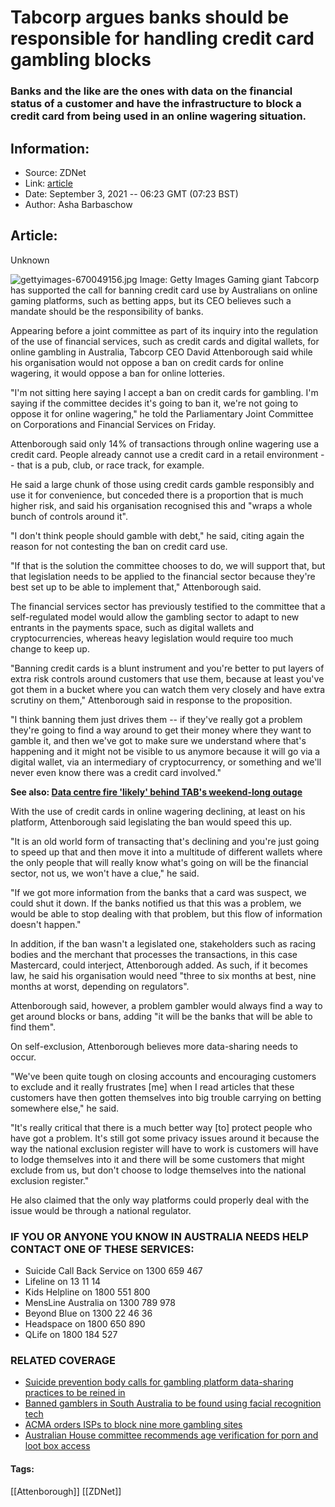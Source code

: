 # Tabcorp argues banks should be responsible for handling credit card gambling blocks
### Banks and the like are the ones with data on the financial status of a customer and have the infrastructure to block a credit card from being used in an online wagering situation.

## Information:
+ Source: ZDNet
+ Link: [article](https://www.zdnet.com/article/tabcorp-argues-banks-should-be-responsible-for-handling-credit-card-gambling-blocks/)
+ Date: September 3, 2021 -- 06:23 GMT (07:23 BST)
+ Author: Asha Barbaschow


## Article:
Unknown

![gettyimages-670049156.jpg](https://www.zdnet.com/a/hub/i/r/2021/09/03/4bfff675-8e0d-4139-beda-bf48ffaf183f/resize/1200xauto/f3802d576ae93312d096066c38c30866/gettyimages-670049156.jpg)
 Image: Getty Images
 Gaming giant Tabcorp has supported the call for banning credit card use by Australians on online gaming platforms, such as betting apps, but its CEO believes such a mandate should be the responsibility of banks.

Appearing before a joint committee as part of its inquiry into the regulation of the use of financial services, such as credit cards and digital wallets, for online gambling in Australia, Tabcorp CEO David Attenborough said while his organisation would not oppose a ban on credit cards for online wagering, it would oppose a ban for online lotteries.

"I'm not sitting here saying I accept a ban on credit cards for gambling. I'm saying if the committee decides it's going to ban it, we're not going to oppose it for online wagering," he told the Parliamentary Joint Committee on Corporations and Financial Services on Friday.

Attenborough said only 14% of transactions through online wagering use a credit card. People already cannot use a credit card in a retail environment -- that is a pub, club, or race track, for example.

He said a large chunk of those using credit cards gamble responsibly and use it for convenience, but conceded there is a proportion that is much higher risk, and said his organisation recognised this and "wraps a whole bunch of controls around it".

"I don't think people should gamble with debt," he said, citing again the reason for not contesting the ban on credit card use.

"If that is the solution the committee chooses to do, we will support that, but that legislation needs to be applied to the financial sector because they're best set up to be able to implement that," Attenborough said.






The financial services sector has previously testified to the committee that a self-regulated model would allow the gambling sector to adapt to new entrants in the payments space, such as digital wallets and cryptocurrencies, whereas heavy legislation would require too much change to keep up.

"Banning credit cards is a blunt instrument and you're better to put layers of extra risk controls around customers that use them, because at least you've got them in a bucket where you can watch them very closely and have extra scrutiny on them," Attenborough said in response to the proposition.

"I think banning them just drives them -- if they've really got a problem they're going to find a way around to get their money where they want to gamble it, and then we've got to make sure we understand where that's happening and it might not be visible to us anymore because it will go via a digital wallet, via an intermediary of cryptocurrency, or something and we'll never even know there was a credit card involved."

**See also: [Data centre fire 'likely' behind TAB's weekend-long outage](https://www.zdnet.com/article/data-centre-fire-likely-behind-tabs-weekend-long-outage/)**

With the use of credit cards in online wagering declining, at least on his platform, Attenborough said legislating the ban would speed this up.

"It is an old world form of transacting that's declining and you're just going to speed up that and then move it into a multitude of different wallets where the only people that will really know what's going on will be the financial sector, not us, we won't have a clue," he said.

"If we got more information from the banks that a card was suspect, we could shut it down. If the banks notified us that this was a problem, we would be able to stop dealing with that problem, but this flow of information doesn't happen."

In addition, if the ban wasn't a legislated one, stakeholders such as racing bodies and the merchant that processes the transactions, in this case Mastercard, could interject, Attenborough added. As such, if it becomes law, he said his organisation would need "three to six months at best, nine months at worst, depending on regulators".

Attenborough said, however, a problem gambler would always find a way to get around blocks or bans, adding "it will be the banks that will be able to find them".

On self-exclusion, Attenborough believes more data-sharing needs to occur.

"We've been quite tough on closing accounts and encouraging customers to exclude and it really frustrates [me] when I read articles that these customers have then gotten themselves into big trouble carrying on betting somewhere else," he said.

"It's really critical that there is a much better way [to] protect people who have got a problem. It's still got some privacy issues around it because the way the national exclusion register will have to work is customers will have to lodge themselves into it and there will be some customers that might exclude from us, but don't choose to lodge themselves into the national exclusion register."

He also claimed that the only way platforms could properly deal with the issue would be through a national regulator. 

### IF YOU OR ANYONE YOU KNOW IN AUSTRALIA NEEDS HELP CONTACT ONE OF THESE SERVICES:

* Suicide Call Back Service on 1300 659 467
* Lifeline on 13 11 14
* Kids Helpline on 1800 551 800
* MensLine Australia on 1300 789 978
* Beyond Blue on 1300 22 46 36
* Headspace on 1800 650 890
* QLife on 1800 184 527

### RELATED COVERAGE

* [Suicide prevention body calls for gambling platform data-sharing practices to be reined in](https://www.zdnet.com/article/suicide-prevention-body-calls-for-gambling-platform-data-sharing-practices-to-be-reined-in/)
* [Banned gamblers in South Australia to be found using facial recognition tech](https://www.zdnet.com/article/banned-gamblers-in-south-australia-to-be-found-via-facial-recognition/)
* [ACMA orders ISPs to block nine more gambling sites](https://www.zdnet.com/article/acma-orders-isps-to-block-nine-more-gambling-sites/)
* [Australian House committee recommends age verification for porn and loot box access](https://www.zdnet.com/article/australian-house-committee-recommends-age-verification-for-porn-and-loot-box-access/)





#### Tags:
[[Attenborough]] [[ZDNet]]
